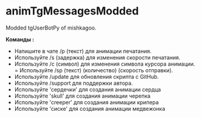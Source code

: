# animTgMessagesModded
Modded tgUserBotPy of mishkagoo.

__Команды :__
- Напишите в чате /p (текст) для анимации печатания.
- Используйте /s (задержка) для изменения скорости печатания.
- Используйте /c (символ) для изменения символа курсора анимации.
= Используйте /sp (текст) (количество) (скорость отправки).
- Используйте /update для обновления скрипта с GitHub.
- Используйте /support для поддержки автора.
- Используйте 'сердечки' для создания анимации сердца
- Используйте 'skull' для создания анимации черепка
- Используйте 'creeper' для создания анимации крипера
- Используйте 'сиске' для создания анимации медвежонка

